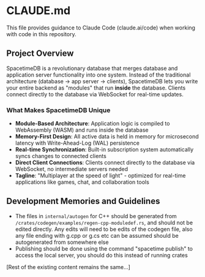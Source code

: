 # CLAUDE.md

This file provides guidance to Claude Code (claude.ai/code) when working with code in this repository.

## Project Overview

SpacetimeDB is a revolutionary database that merges database and application server functionality into one system. Instead of the traditional architecture (database → app server → clients), SpacetimeDB lets you write your entire backend as "modules" that run **inside** the database. Clients connect directly to the database via WebSocket for real-time updates.

### What Makes SpacetimeDB Unique

- **Module-Based Architecture**: Application logic is compiled to WebAssembly (WASM) and runs inside the database
- **Memory-First Design**: All active data is held in memory for microsecond latency with Write-Ahead-Log (WAL) persistence
- **Real-time Synchronization**: Built-in subscription system automatically syncs changes to connected clients
- **Direct Client Connections**: Clients connect directly to the database via WebSocket, no intermediate servers needed
- **Tagline**: "Multiplayer at the speed of light" - optimized for real-time applications like games, chat, and collaboration tools

## Development Memories and Guidelines

- The files in `internal/autogen` for C++ should be generated from `/crates/codegen/examples/regen-cpp-moduledef.rs`, and should not be edited directly. Any edits will need to be edits of the codegen file, also any file ending with g.cpp or g.cs etc can be assumed should be autogenerated from somewhere else
- Publishing should be done using the command "spacetime publish" to access the local server, you should do this instead of running crates

[Rest of the existing content remains the same...]